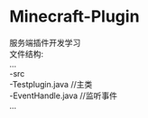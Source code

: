 # Minecraft-Plugin
服务端插件开发学习 </br>
文件结构:</br>
...</br>
  -src</br>
   -Testplugin.java //主类</br>
   -EventHandle.java //监听事件</br>
...
